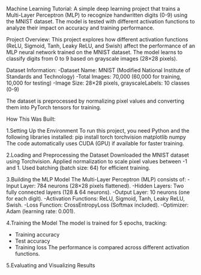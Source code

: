 Machine Learning Tutorial:
  A simple deep learning project that trains a Multi-Layer Perceptron (MLP) to recognize handwritten digits (0-9) using the MNIST dataset. The model is tested with different activation functions to analyze their impact on accuracy and training performance.

Project Overview:
  This project explores how different activation functions (ReLU, Sigmoid, Tanh, Leaky ReLU, and Swish) affect the performance of an MLP neural network trained on the MNIST dataset. The model learns to classify digits from 0 to 9 based on grayscale images (28×28 pixels).

Dataset Information:
-Dataset Name: MNIST (Modified National Institute of Standards and Technology)
-Total Images: 70,000 (60,000 for training, 10,000 for testing)
-Image Size: 28×28 pixels, grayscaleLabels: 10 classes (0-9)

The dataset is preprocessed by normalizing pixel values and converting them into PyTorch tensors for training.

How This Was Built:

1️.Setting Up the Environment
To run this project, you need Python and the following libraries installed:
pip install torch torchvision matplotlib numpy
The code automatically uses CUDA (GPU) if available for faster training.

2️.Loading and Preprocessing the Dataset
Downloaded the MNIST dataset using Torchvision.
Applied normalization to scale pixel values between -1 and 1.
Used batching (batch size: 64) for efficient training.

3️.Building the MLP Model
The Multi-Layer Perceptron (MLP) consists of:
-Input Layer: 784 neurons (28×28 pixels flattened).
-Hidden Layers: Two fully connected layers (128 & 64 neurons).
-Output Layer: 10 neurons (one for each digit).
-Activation Functions: ReLU, Sigmoid, Tanh, Leaky ReLU, Swish.
-Loss Function: CrossEntropyLoss (Softmax included).
-Optimizer: Adam (learning rate: 0.001).

4️.Training the Model
The model is trained for 5 epochs, tracking:
- Training accuracy
- Test accuracy
- Training loss
The performance is compared across different activation functions.

5️.Evaluating and Visualizing Results
